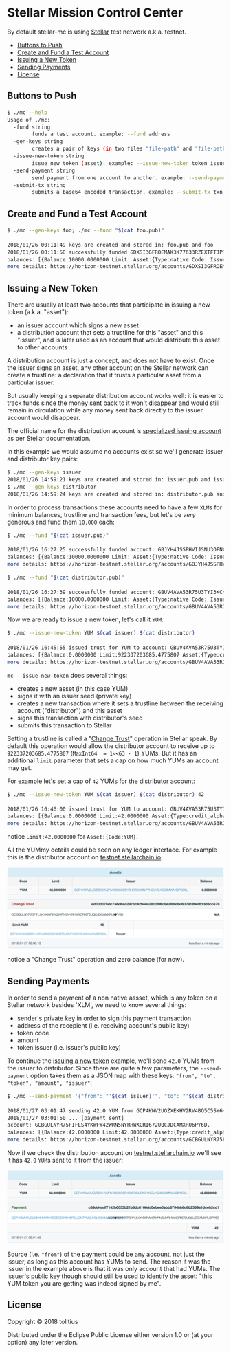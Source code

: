 # Stellar Mission Control Center

By default stellar-mc is using [Stellar](https://www.stellar.org/) test network a.k.a. testnet.

- [Buttons to Push](#buttons-to-push)
- [Create and Fund a Test Account](#create-and-fund-a-test-account)
- [Issuing a New Token](#issuing-a-new-token)
- [Sending Payments](#sending-payments)
- [License](#license)

## Buttons to Push

``` sh
$ ./mc --help
Usage of ./mc:
  -fund string
    	funds a test account. example: --fund address
  -gen-keys string
    	creates a pair of keys (in two files "file-path" and "file-path.pub"). example: --gen-keys file-path
  -issue-new-token string
    	issue new token (asset). example: --issue-new-token token issuer-seed distributor-seed [limit]
  -send-payment string
    	send payment from one account to another. example: --send-payment '{"from": "seed", "to": "address", "token": "BTC", "amount": "42.0", "issuer": "address"}'
  -submit-tx string
    	submits a base64 encoded transaction. example: --submit-tx txn
```

## Create and Fund a Test Account

``` sh
$ ./mc --gen-keys foo; ./mc --fund "$(cat foo.pub)"

2018/01/26 00:11:49 keys are created and stored in: foo.pub and foo
2018/01/26 00:11:50 successfully funded GDXSI3GFROEMAK3K77633RZEXTFTJPR2RQVIM4S647MAWS3TW7PQUBSM.
balances: [{Balance:10000.0000000 Limit: Asset:{Type:native Code: Issuer:}}]
more details: https://horizon-testnet.stellar.org/accounts/GDXSI3GFROEMAK3K77633RZEXTFTJPR2RQVIM4S647MAWS3TW7PQUBSM
```

## Issuing a New Token

There are usually at least two accounts that participate in issuing a new token (a.k.a. "asset"):

* an issuer account which signs a new asset
* a distribution account that sets a trustline for this "asset" and this "issuer", and is later used as an account that would distribute this asset to other accounts

A distribution account is just a concept, and does not have to exist. Once the issuer signs an asset, any other account on the Stellar network can create a trustline: a declaration that it trusts a particular asset from a particular issuer.

But usually keeping a separate distribution account works well: it is easier to track funds since the money sent back to it won't disappear and would still remain in circulation while any money sent back directly to the issuer account would disappear.

The official name for the distribution account is [specialized issuing account](https://www.stellar.org/developers/guides/issuing-assets.html#specialized-issuing-accounts) as per Stellar documentation.

In this example we would assume no accounts exist so we'll generate issuer and distributor key pairs:

``` sh
$ ./mc --gen-keys issuer
2018/01/26 14:59:21 keys are created and stored in: issuer.pub and issuer
$ ./mc --gen-keys distributor
2018/01/26 14:59:24 keys are created and stored in: distributor.pub and distributor
```

In order to process transactions these accounts need to have a few `XLM`s for minimum balances, trustline and transaction fees, but let's be _very_ generous and fund them `10,000` each:

``` sh
$ ./mc --fund "$(cat issuer.pub)"

2018/01/26 16:27:25 successfully funded account: GBJYH4JSSPHVIJSNU3OFNX2XQUX23N6EV3IPMDLRB2SIWXTUMFEVNY4D.
balances: [{Balance:10000.0000000 Limit: Asset:{Type:native Code: Issuer:}}]
more details: https://horizon-testnet.stellar.org/accounts/GBJYH4JSSPHVIJSNU3OFNX2XQUX23N6EV3IPMDLRB2SIWXTUMFEVNY4D
```

``` sh
$ ./mc --fund "$(cat distributor.pub)"

2018/01/26 16:27:39 successfully funded account: GBUV4AVA53R75U3TYI3KC4GHJ7YPWSKSXZB76ZKTRJHZPKOFM476EY6V.
balances: [{Balance:10000.0000000 Limit: Asset:{Type:native Code: Issuer:}}]
more details: https://horizon-testnet.stellar.org/accounts/GBUV4AVA53R75U3TYI3KC4GHJ7YPWSKSXZB76ZKTRJHZPKOFM476EY6V
```

Now we are ready to issue a new token, let's call it `YUM`:

``` sh
$ ./mc --issue-new-token YUM $(cat issuer) $(cat distributor)

2018/01/26 16:45:55 issued trust for YUM to account: GBUV4AVA53R75U3TYI3KC4GHJ7YPWSKSXZB76ZKTRJHZPKOFM476EY6V.
balances: [{Balance:0.0000000 Limit:922337203685.4775807 Asset:{Type:credit_alphanum4 Code:YUM Issuer:GBJYH4JSSPHVIJSNU3OFNX2XQUX23N6EV3IPMDLRB2SIWXTUMFEVNY4D}} {Balance:9999.9999900 Limit: Asset:{Type:native Code: Issuer:}}]
more details: https://horizon-testnet.stellar.org/accounts/GBUV4AVA53R75U3TYI3KC4GHJ7YPWSKSXZB76ZKTRJHZPKOFM476EY6V
```

`mc --issue-new-token` does several things:

* creates a new asset (in this case YUM)
* signs it with an issuer seed (private key)
* creates a new transaction where it sets a trustline between the receiving account ("distributor") and this asset
* signs this transaction with distributor's seed
* submits this transaction to Stellar

Setting a trustline is called a "[Change Trust](https://www.stellar.org/developers/guides/concepts/list-of-operations.html#change-trust)" operation in Stellar speak. By default this operation would allow the distributor account to receive up to `922337203685.4775807` (`MaxInt64  = 1<<63 - 1`) YUMs. But it has an additional `limit` parameter that sets a cap on how much YUMs an account may get.

For example let's set a cap of `42` YUMs for the distributor account:

``` sh
$ ./mc --issue-new-token YUM $(cat issuer) $(cat distributor) 42

2018/01/26 16:46:00 issued trust for YUM to account: GBUV4AVA53R75U3TYI3KC4GHJ7YPWSKSXZB76ZKTRJHZPKOFM476EY6V.
balances: [{Balance:0.0000000 Limit:42.0000000 Asset:{Type:credit_alphanum4 Code:YUM Issuer:GBJYH4JSSPHVIJSNU3OFNX2XQUX23N6EV3IPMDLRB2SIWXTUMFEVNY4D}} {Balance:9999.9999800 Limit: Asset:{Type:native Code: Issuer:}}]
more details: https://horizon-testnet.stellar.org/accounts/GBUV4AVA53R75U3TYI3KC4GHJ7YPWSKSXZB76ZKTRJHZPKOFM476EY6V
```

notice `Limit:42.0000000` for `Asset:{Code:YUM}`.

All the YUMmy details could be seen on any ledger interface. For example this is the distributor account on [testnet.stellarchain.io](http://testnet.stellarchain.io/address/GBUV4AVA53R75U3TYI3KC4GHJ7YPWSKSXZB76ZKTRJHZPKOFM476EY6V):

<img src="doc/img/yum-42.png">

notice a "Change Trust" operation and zero balance (for now).

## Sending Payments

In order to send a payment of a non native assset, which is any token on a Stellar network besides 'XLM', we need to know several things:

* sender's private key in order to sign this payment transaction
* address of the recepient (i.e. receiving account's public key)
* token code
* amount
* token issuer (i.e. issuer's public key)

To continue the [issuing a new token](#issuing-a-new-token) example, we'll send `42.0` YUMs from the issuer to distributor. Since there are quite a few parameters, the `--send-payment` option takes them as a JSON map with these keys: `"from", "to", "token", "amount", "issuer"`:

```bash
$ ./mc --send-payment '{"from": "'$(cat issuer)'", "to": "'$(cat distributor.pub)'", "token": "YUM", "amount": "42.0", "issuer": "'$(cat issuer.pub)'"}'

2018/01/27 03:01:47 sending 42.0 YUM from GCP4KWV2UOZXEKHV2RV4BO5C5SY6HERCUON7YNCUYQ4D5XMWAKBP5B5L to GCBGULNYR75FIFLS4YKWFW42WRN5NYRHWXCRI672UQCJDCAMXRU6PY6D
2018/01/27 03:01:50 ... [payment sent]
account: GCBGULNYR75FIFLS4YKWFW42WRN5NYRHWXCRI672UQCJDCAMXRU6PY6D.
balances: [{Balance:42.0000000 Limit:42.0000000 Asset:{Type:credit_alphanum4 Code:YUM Issuer:GCP4KWV2UOZXEKHV2RV4BO5C5SY6HERCUON7YNCUYQ4D5XMWAKBP5B5L}} {Balance:9999.9999800 Limit: Asset:{Type:native Code: Issuer:}}]
more details: https://horizon-testnet.stellar.org/accounts/GCBGULNYR75FIFLS4YKWFW42WRN5NYRHWXCRI672UQCJDCAMXRU6PY6D
```

Now if we check the distribution account on [testnet.stellarchain.io](http://testnet.stellarchain.io/address/GCBGULNYR75FIFLS4YKWFW42WRN5NYRHWXCRI672UQCJDCAMXRU6PY6D) we'll see it has `42.0` `YUM`s sent to it from the issuer:

<img src="doc/img/yum-42-42.png">

Source (i.e. `"from"`) of the payment could be any account, not just the issuer, as long as this account has YUMs to send. The reason it was the issuer in the example above is that it was only account that had YUMs. The issuer's public key though should still be used to identify the asset: "this YUM token you are getting was indeed signed by me".

## License

Copyright © 2018 tolitius

Distributed under the Eclipse Public License either version 1.0 or (at
your option) any later version.
